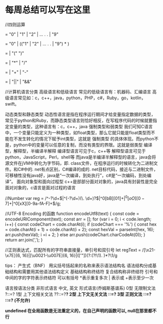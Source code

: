 # 每周总结可以写在这里

//四则运算

<Number> = "0" | "1" | "2" | ... . . | "9"

<DecimalNumber> = "0" | (("1" | "2" | ... . . | "9") <Number>* )

<PrimaryExpression> = <DecimalNumber> |
    "(" <LogicalExpression> ")"

<MultiplicativeExpression> = <PrimaryExpression> | 
    <MultiplicativeExpression> "*" <PrimaryExpression>| 
    <MultiplicativeExpression> "/" <PrimaryExpression>

<AdditiveExpression> = <MultiplicativeExpression> | 
    <AdditiveExpression> "+" <MultiplicativeExpression>| 
    <AdditiveExpression> "-" <MultiplicativeExpression>

<LogicalExpression> = <AdditiveExpression> | 
    <LogicalExpression> "||" <AdditiveExpression> | 
    <LogicalExpression> "&&" <AdditiveExpression></AdditiveExpression>

//计算机语言分类
高级语言和低级语言
  常见的低级语言有：机器码、汇编语言
  高级语言常见如：c，c++，java，python，PHP，c#，Ruby，go，kotlin，swift。

动态类型和静态类型
  动态性语言是指在程序运行期间才给变量指定数据的类型，常见于python和Ruby，而静态类型语言则恰好相反，在写程序代码的时候就要指定变量的类型，这种语言有：c，c++，java
强制类型和弱类型
  我们可知C语言中，一个变量只能定义为一种类型，如float类型，那么它就只能是float类型而不能在不发生转化的情况下赋予int类型，这就是 强制类型 的具体体现。而python不是，python中的变量可以任意的复制，而没有类型的界限。这就是弱类型
编译型，解释型，半编译半解释
  编译型语言可见于c，c++等
  解释型语言可见于python，JavaScript，Perl，shell等
  而java是半编译半解释型的语言，java会将源文件在jVM中转化为字节码，即. class文件，在程序运行的时候转化为二进制文件。和C#中的. net有点区别，C#编译的成的. net目标代码，接近与二进制文件，可移植性没有java好，java是“一次编译，到处执行”，c#是“一次编码，到处编译”。
面向对象型和面向过程型
  c++是部部分面对对象的，java具有封装性是完全面对对象的，c语言是面对过程的语言

//Number
var reg = /^-?\d+$|^(-?\d+)(\. \d+)?$|^0[bB][01]+$|^0[oO][0-7]+$|^0[xX][0-9a-fA-F]+$/g; 

//UTF-8 Encoding 的函数
function encodeUtf8(text) {
    const code = encodeURIComponent(text);
    const arr = [];
    for (var i = 0; i < code.length; i++) {
        const codeChart = code.charAt(i);
        if (codeChart === '%') {
            const hex = code.charAt(i + 1) + code.charAt(i + 2);
            const hexVal = parseInt(hex, 16);
            arr.push(hexVal);
            i =i + 2;
        } else arr.push(codeChart.charCodeAt(0));
    }
    return arr.join(',');
}

//正则表达式，匹配所有的字符串直接量，单引号和双引号
let regText = /[\x21-\x7E]{6, 16}|[\u0021-\u007E]{6, 16}|(['"])(?:(?!\1). )*?\1/g

tips：
产生式（BNF）
用尖括号括起来的名称来表示语法结构名
语法结构分成基础结构和需要用其他语法结构定义
基础结构称终结符
复合结构称非终结符
引号和中间的字的字符表示终结符
可以有括号
*表示重复多次
| 表示或
+表示至少一次

语言按语法分类
非形式语言
中文, 英文
形式语言(乔姆斯基谱系)
0型 无限制文法
?::=?
1型 上下文相关文法
?<A>?::=?<B>?
2型 上下文无关文法
<A>::=?
3型 正则文法
<A>::=<A>?
<A>::=?<A> (不允许)

 undefined 在全局函数是无法重定义的，在自己声明的函数可以, null在那里都不行
